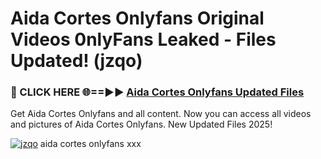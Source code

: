 # Aida Cortes Onlyfans Original Videos 0nlyFans Leaked - Files Updated! (jzqo)

<h3>🔴 CLICK HERE 🌐==►► <a href="https://tinyurl.com/3hn5wdd3" rel="nofollow">Aida Cortes Onlyfans Updated Files</a></h3>

Get Aida Cortes Onlyfans and all content. Now you can access all videos and pictures of Aida Cortes Onlyfans. New Updated Files 2025!

[![jzqo](https://i.imgur.com/4HnBqBT.gif)](https://tinyurl.com/3hn5wdd3)
aida cortes onlyfans xxx